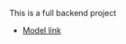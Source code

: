 This is a full backend project

- [Model link](https://app.eraser.io/workspace/YtPqZ1VogxGy1jzIDkzj)